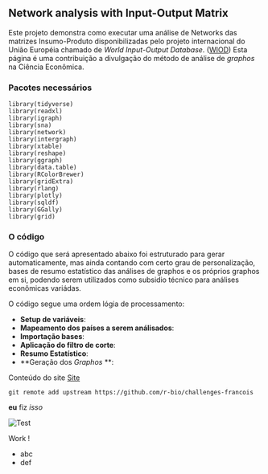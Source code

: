 ## Network analysis with Input-Output Matrix

Este projeto demonstra como executar uma análise de Networks das matrizes Insumo-Produto disponibilizadas pelo projeto internacional do União Européia chamado de *World Input-Output Database*. ([WIOD](http://www.wiod.org/project))
Esta página é uma contribuição a divulgação do método de análise de *graphos* na Ciência Econômica.

### Pacotes necessários

```
library(tidyverse)  
library(readxl)  
library(igraph)  
library(sna)  
library(network)  
library(intergraph)  
library(xtable)  
library(reshape)  
library(ggraph)  
library(data.table)  
library(RColorBrewer)  
library(gridExtra)    
library(rlang)  
library(plotly)  
library(sqldf)  
library(GGally)  
library(grid)  
```

### O código
O código que será apresentado abaixo foi estruturado para gerar automaticamente, mas ainda contando com certo grau de personalização,  bases de resumo estatístico das análises de graphos e os próprios graphos em si, podendo serem utilizados como subsidio técnico para análises econômicas variádas.

O código segue uma ordem lógia de processamento:  
- **Setup de variáveis**:
- **Mapeamento dos países a serem análisados**:
- **Importação bases**:
- **Aplicação do filtro de corte**:
- **Resumo Estatístico**:
- **Geração dos *Graphos* **:






Conteúdo do site [Site](https://www.youtube.com/watch?v=E0RbrYSMw3g)

`git remote add upstream https://github.com/r-bio/challenges-francois`

**eu** fiz *isso* 

![Test](/Input-Output_Network/net_gif_000.gif "Test")

Work !


- abc
- def
